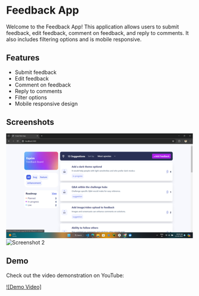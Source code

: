 # Feedback App

Welcome to the Feedback App! This application allows users to submit feedback, edit feedback, comment on feedback, and reply to comments. It also includes filtering options and is mobile responsive.

## Features

- Submit feedback
- Edit feedback
- Comment on feedback
- Reply to comments
- Filter options
- Mobile responsive design

## Screenshots

![Screenshot 1](./app/assets/screenshots/1.png)
![Screenshot 2](/path/to/screenshot2.png)

## Demo

Check out the video demonstration on YouTube:

[![Demo Video]](https://www.youtube.com/watch?v=BWZ8vCWLkrQ)


